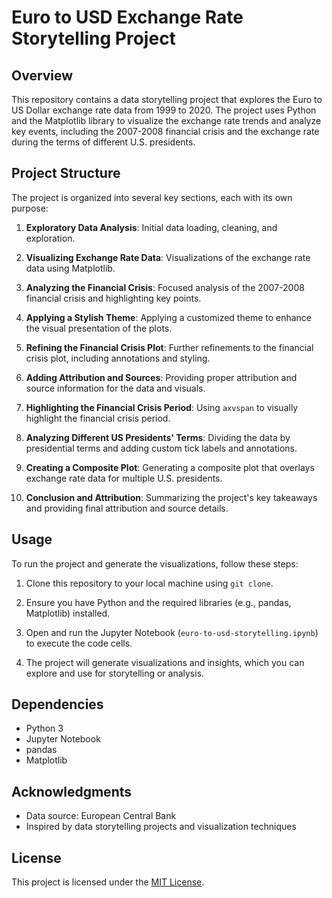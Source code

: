 # Euro to USD Exchange Rate Storytelling Project

## Overview

This repository contains a data storytelling project that explores the Euro to US Dollar exchange rate data from 1999 to 2020. The project uses Python and the Matplotlib library to visualize the exchange rate trends and analyze key events, including the 2007-2008 financial crisis and the exchange rate during the terms of different U.S. presidents.

## Project Structure

The project is organized into several key sections, each with its own purpose:

1. **Exploratory Data Analysis**: Initial data loading, cleaning, and exploration.

2. **Visualizing Exchange Rate Data**: Visualizations of the exchange rate data using Matplotlib.

3. **Analyzing the Financial Crisis**: Focused analysis of the 2007-2008 financial crisis and highlighting key points.

4. **Applying a Stylish Theme**: Applying a customized theme to enhance the visual presentation of the plots.

5. **Refining the Financial Crisis Plot**: Further refinements to the financial crisis plot, including annotations and styling.

6. **Adding Attribution and Sources**: Providing proper attribution and source information for the data and visuals.

7. **Highlighting the Financial Crisis Period**: Using `axvspan` to visually highlight the financial crisis period.

8. **Analyzing Different US Presidents' Terms**: Dividing the data by presidential terms and adding custom tick labels and annotations.

9. **Creating a Composite Plot**: Generating a composite plot that overlays exchange rate data for multiple U.S. presidents.

10. **Conclusion and Attribution**: Summarizing the project's key takeaways and providing final attribution and source details.

## Usage

To run the project and generate the visualizations, follow these steps:

1. Clone this repository to your local machine using `git clone`.

2. Ensure you have Python and the required libraries (e.g., pandas, Matplotlib) installed.

3. Open and run the Jupyter Notebook (`euro-to-usd-storytelling.ipynb`) to execute the code cells.

4. The project will generate visualizations and insights, which you can explore and use for storytelling or analysis.

## Dependencies

- Python 3
- Jupyter Notebook
- pandas
- Matplotlib

## Acknowledgments

- Data source: European Central Bank
- Inspired by data storytelling projects and visualization techniques

## License

This project is licensed under the [MIT License](LICENSE).
